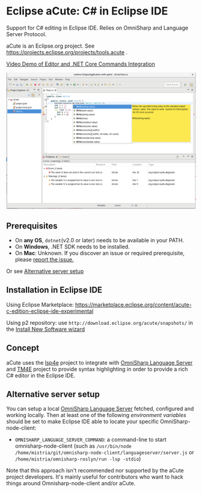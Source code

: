 # Eclipse aCute: C# in Eclipse IDE

Support for C# editing in Eclipse IDE. Relies on OmniSharp and Language Server Protocol.

aCute is an Eclipse.org project. See https://projects.eclipse.org/projects/tools.acute .

[Video Demo of Editor and .NET Core Commands Integration](https://www.dropbox.com/s/yc60dsoslv0hedd/aCute.mp4)

![screenshot](aCute.png "Screenshot of aCute editor")

## Prerequisites

* On **any OS**, `dotnet`(v2.0 or later) needs to be available in your PATH.
* On **Windows**, .NET SDK needs to be installed.
* On **Mac**: Unknown. If you discover an issue or required prerequisite, please [report the issue.](https://github.com/eclipse/aCute/issues)

Or see [Alternative server setup](#alternative-server-setup)

## Installation in Eclipse IDE

Using Eclipse Marketplace: https://marketplace.eclipse.org/content/acute-c-edition-eclipse-ide-experimental

Using p2 repository: use `http://download.eclipse.org/acute/snapshots/` in the [Install New Software wizard](http://help.eclipse.org/topic/org.eclipse.platform.doc.user/tasks/tasks-127.htm)

## Concept

aCute uses the [lsp4e](https://projects.eclipse.org/projects/technology.lsp4e) project to integrate with [OmniSharp Language Server](https://github.com/OmniSharp/omnisharp-node-client) and [TM4E](https://projects.eclipse.org/projects/technology.tm4e) project to provide syntax highlighting in order to provide a rich C# editor in the Eclipse IDE.

## Alternative server setup

You can setup a local [OmniSharp Language Server](https://github.com/OmniSharp/omnisharp-node-client) fetched, configured and working locally. Then at least one of the following *environment variables* should be set to make Eclipse IDE able to locate your specific OmniSharp-node-client:
* `OMNISHARP_LANGUAGE_SERVER_COMMAND`: a command-line to start omnisharp-node-client (such as `/usr/bin/node /home/mistria/git/omnisharp-node-client/languageserver/server.js` or `/home/mistria/omnisharp-roslyn/run -lsp -stdio`)

Note that this approach isn't recommended nor supported by the aCute project developers. It's mainly useful for contributors who want to hack things around Omnisharp-node-client and/or aCute.

